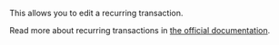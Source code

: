 This allows you to edit a recurring transaction.

Read more about recurring transactions in [the official documentation](https://firefly-iii.readthedocs.io/en/latest/advanced/recurring.html).